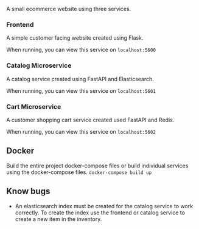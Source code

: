A small ecommerce website using three services.

### Frontend
A simple customer facing website created using Flask.  

When running, you can view this service on `localhost:5600`

### Catalog Microservice
A catalog service created using FastAPI and Elasticsearch. 

When running, you can view this service on `localhost:5601`

### Cart Microservice
A customer shopping cart service created used FastAPI and Redis.

When running, you can view this service on `localhost:5602`

## Docker
Build the entire project docker-compose files or build individual services using the docker-compose files.
`docker-compose build up`

## Know bugs

- An elasticsearch index must be created for the catalog service to work correctly. To create the index use the frontend or catalog service to create a new item in the inventory.
